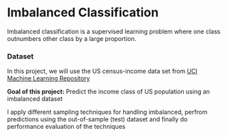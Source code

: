 # Imbalanced Classification
Imbalanced classification is a supervised learning problem where one class outnumbers other class by a large proportion.
### Dataset
In this project, we will use the US census-income data set from [UCI Machine Learning Repository](http://archive.ics.uci.edu/ml/machine-learning-databases/census-income-mld/)

**Goal of this project:**
Predict the income class of US population using an imbalanced dataset

I apply different sampling techniques for handling imbalanced, perfrom predictions using the out-of-sample (test) dataset and finally do performance evaluation of the techniques
